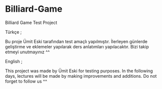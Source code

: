 # Billiard-Game
Billiard Game Test Project

Türkçe ;

Bu proje Ümit Eski tarafından test amaçlı yapılmıştır. İlerleyen günlerde geliştirme ve eklemeler yapılarak ders anlatımları yapılacaktır. Bizi takip etmeyi unutmayınız ^^

English ;

This project was made by Ümit Eski for testing purposes. In the following days, lectures will be made by making improvements and additions. Do not forget to follow us ^^
